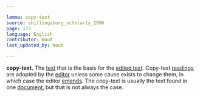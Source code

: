 ```yaml
---

lemma: copy-text
source: shillingsburg_scholarly_1996
page: 173
language: English
contributor: Wout
last_updated_by: Wout

---
```


**copy-text.** The [text](text.html) that is the basis for the [edited text](textEdited.html). Copy-text [readings](reading.html) are adopted by the [editor](editorScholarly.html) unless some cause exists to change them, in which case the editor [emends](textEmended.html). The copy-text is usually the text found in one [document](document.html), but that is not always the case.
